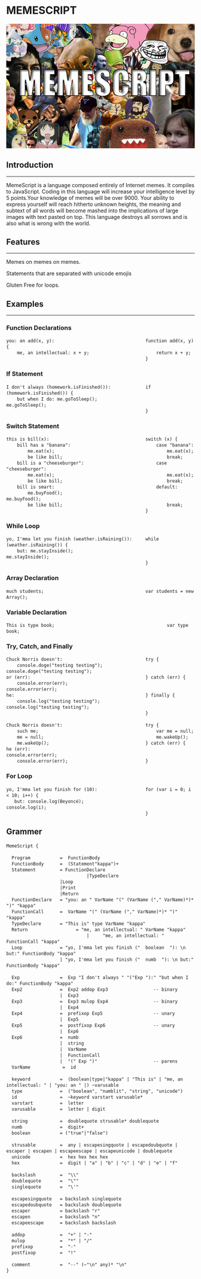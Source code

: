 ﻿# MEMESCRIPT

<img src="memescript.jpg/">

## Introduction
---
MemeScript is a language composed entirely of Internet memes. It compiles to JavaScript. Coding in this language will increase your intelligence level by 5 points.Your knowledge of memes will be over 9000. Your ability to express yourself will reach hitherto unknown heights, the meaning and subtext of all words will become mashed into the implications of large images with text pasted on top. This language destroys all sorrows and is also what is wrong with the world.

## Features
---
Memes on memes on memes.

Statements that are separated with unicode emojis

Gluten Free for loops.



## Examples
---

### Function Declarations
```
you: an add(x, y):                                  function add(x, y) {
    me, an intellectual: x + y;                         return x + y;
                                                    }
```

### If Statement
```
I don't always (homework.isFinished()):             if (homework.isFinished()) {
    but when I do: me.goToSleep();                      me.goToSleep(); 
                                                    }
```

### Switch Statement
```
this is bill(x):                                    switch (x) {
    bill has a "banana":                                case "banana":
        me.eat(x);                                          me.eat(x);
        be like bill;                                       break; 
    bill is a "cheeseburger":                           case "cheeseburger":
        me.eat(x);                                          me.eat(x); 
        be like bill;                                       break;
    bill is smart:                                      default:
        me.buyFood();                                       me.buyFood();
        be like bill;                                       break;
                                                    }
```

### While Loop
```
yo, I'mma let you finish (weather.isRaining()):     while (weather.isRaining()) { 
    but: me.stayInside();                               me.stayInside();
                                                    }
```

### Array Declaration
```
much students;                                      var students = new Array();
```

### Variable Declaration
```
This is type book;                                          var type book;
```

### Try, Catch, and Finally
```
Chuck Norris doesn't:                               try {
    console.doge("testing testing");                    console.doge("testing testing");
or (err):                                           } catch (err) {
    console.error(err);                                 console.error(err);
he:                                                 } finally {
    console.log("testing testing");                     console.log("testing testing");
                                                    }

Chuck Norris doesn't:                               try {
    such me;                                            var me = null;
    me = null;                                          me.wakeUp();  
    me.wakeUp();                                    } catch (err) {
he (err):                                               console.error(err); 
    console.error(err);                             }
```

### For Loop
```
yo, I'mma let you finish for (10):                  for (var i = 0; i < 10; i++) {
   but: console.log(Beyoncé);                           console.log(i);
                                                    }
```
## Grammer
```
MemeScript {

  Program           =  FunctionBody
  FunctionBody      =  (Statement"kappa")+
  Statement         = FunctionDeclare
  						      |TypeDeclare
                    |Loop
                    |Print
                    |Return
  FunctionDeclare   = "you: an " VarName "(" (VarName ("," VarName)*)* ")" "kappa"
  FunctionCall      =  VarName "(" (VarName ("," VarName)*)* ")" "kappa"
  TypeDeclare       = "This is" type VarName "kappa"
  Return 			      =	"me, an intellectual: " VarName "kappa"
  						      |		"me, an intellectual: " FunctionCall "kappa"
  Loop              = "yo, I'mma let you finish ("  boolean  "): \n but:" FunctionBody "kappa"
                    | "yo, I'mma let you finish ("  numb  "): \n but:" FunctionBody "kappa"
  
  Exp               =  Exp "I don't always " "("Exp "):" "but when I do:" FunctionBody "kappa"
  Exp2              =  Exp2 addop Exp3                 -- binary
                    |  Exp3
  Exp3              =  Exp3 mulop Exp4                 -- binary
                    |  Exp4
  Exp4              =  prefixop Exp5                   -- unary
                    |  Exp5
  Exp5              =  postfixop Exp6                  -- unary
                    |  Exp6
  Exp6              =  numb
                    |  string
                    |  VarName
                    |  FunctionCall
                    |  "(" Exp ")"                     -- parens
  VarName            =  id

  keyword           =  (boolean|type|"kappa" | "This is" | "me, an intellectual: " | "you: an " |) ~varusable
  type              =  ("boolean", "numblit", "string", "unicode")
  id                =  ~keyword varstart varusable*
  varstart          =  letter
  varusable         =  letter | digit 

  string            =  doublequote strusable* doublequote
  numb              =  digit+
  boolean           = ("true"|"false")

  strusable         =  any | escapesingquote | escapedoubquote | escaper | escapen | escapeescape | escapeunicode | doublequote
  unicode           =  hex hex hex hex 
  hex               =  digit | "a" | "b" | "c" | "d" | "e" | "f"

  backslash         =  "\\"
  doublequote       =  "\""
  singlequote       =  "\'"
  
  escapesingquote   = backslash singlequote
  escapedoubquote   = backslash doublequote
  escaper           = backslash "r"
  escapen           = backslash "n"
  escapeescape      = backslash backslash

  addop             =  "+" | "-"
  mulop             =  "*" | "/"
  prefixop          =  "-"
  postfixop         =  "!"

  comment           =  "--" (~"\n" any)* "\n"
}
```